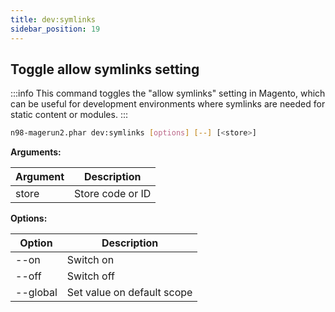 ```yaml
---
title: dev:symlinks
sidebar_position: 19
---
```


## Toggle allow symlinks setting

:::info
This command toggles the "allow symlinks" setting in Magento, which can be useful for development environments where symlinks are needed for static content or modules.
:::

```sh
n98-magerun2.phar dev:symlinks [options] [--] [<store>]
```

**Arguments:**

| Argument | Description      |
|----------|-----------------|
| store    | Store code or ID |

**Options:**

| Option     | Description                  |
|------------|------------------------------|
| --on       | Switch on                    |
| --off      | Switch off                   |
| --global   | Set value on default scope   |
